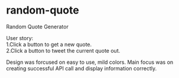 # random-quote
Random Quote Generator

User story:<br>1.Click a button to get a new quote.<br>2.Click a button to tweet the current quote out.
  
Design was forcused on easy to use, mild colors.
Main focus was on creating successful API call and display information correctly. 
